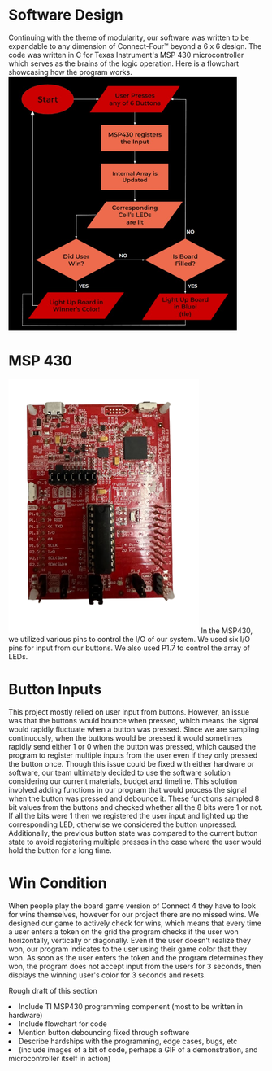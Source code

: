 # Software Design

Continuing with the theme of modularity, our software was written to be expandable to any dimension of Connect-Four™ beyond a 6 x 6 design. The code was written in C for Texas Instrument's MSP 430 microcontroller which serves as the brains of the logic operation. Here is a flowchart showcasing how the program works.
<img class="center" src="https://github.com/theparssa27/theparssa27.github.io/blob/main/pictures/flowchartt.jpg?raw=true" height="500">

# MSP 430
<img class="center" src="https://github.com/theparssa27/theparssa27.github.io/blob/main/pictures/msp.png?raw=true" height="500">
In the MSP430, we utilized various pins to control the I/O of our system. We used six I/O pins for input from our buttons. We also used P1.7 to control the array of LEDs.

# Button Inputs
This project mostly relied on user input from buttons. However, an issue was that the buttons would bounce when pressed, which means the signal would rapidly fluctuate when a button was pressed. Since we are sampling continuously, when the buttons would be pressed it would sometimes rapidly send either 1 or 0 when the button was pressed, which caused the program to register multiple inputs from the user even if they only pressed the button once. Though this issue could be fixed with either hardware or software, our team ultimately decided to use the software solution considering our current materials, budget and timeline. This solution involved adding functions in our program that would process the signal when the button was pressed and debounce it. These functions sampled 8 bit values from the buttons and checked whether all the 8 bits were 1 or not. If all the bits were 1 then we registered the user input and lighted up the corresponding LED, otherwise we considered the button unpressed. Additionally, the previous button state was compared to the current button state to avoid registering multiple presses in the case where the user would hold the button for a long time.
# Win Condition
When people play the board game version of Connect 4 they have to look for wins themselves, however for our project there are no missed wins. We designed our game to actively check for wins, which means that every time a user enters a token on the grid the program checks if the user won horizontally, vertically or diagonally. Even if the user doesn't realize they won, our program indicates to the user using their game color that they won. As soon as the user enters the token and the program determines they won, the program does not accept input from the users for 3 seconds, then displays the winning user's color for 3 seconds and resets. 

Rough draft of this section
<li>Include TI MSP430 programming compenent (most to be written in hardware)</li>
<li>Include flowchart for code </li>
<li>Mention button debouncing fixed through software</li>
<li>Describe hardships with the programming, edge cases, bugs, etc</li>
<li>(include images of a bit of code, perhaps a GIF of a demonstration, and microcontroller itself in action)</li>
